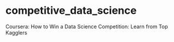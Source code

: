 # competitive_data_science
Coursera: How to Win a Data Science Competition: Learn from Top Kagglers
